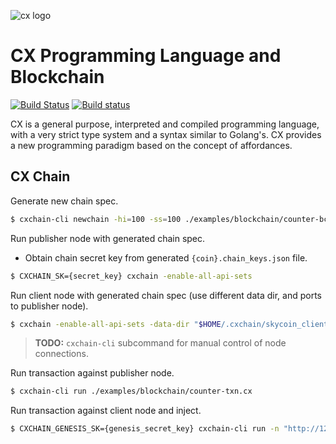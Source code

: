 ![cx logo](https://user-images.githubusercontent.com/26845312/32426758-2a4bbb00-c282-11e7-858e-a1eaf3ea92f3.png)

# CX Programming Language and Blockchain

[![Build Status](https://travis-ci.com/skycoin/cx.svg?branch=develop)](https://travis-ci.com/skycoin/cx) [![Build status](https://ci.appveyor.com/api/projects/status/y04pofhhfmpw8vef/branch/master?svg=true)](https://ci.appveyor.com/project/skycoin/cx/branch/master)

CX is a general purpose, interpreted and compiled programming
language, with a very strict type system and a syntax
similar to Golang's. CX provides a new programming paradigm based on
the concept of affordances.

## CX Chain

Generate new chain spec.
```bash
$ cxchain-cli newchain -hi=100 -ss=100 ./examples/blockchain/counter-bc.cx
```

Run publisher node with generated chain spec.
* Obtain chain secret key from generated `{coin}.chain_keys.json` file.
```bash
$ CXCHAIN_SK={secret_key} cxchain -enable-all-api-sets
```

Run client node with generated chain spec (use different data dir, and ports to publisher node).
```bash
$ cxchain -enable-all-api-sets -data-dir "$HOME/.cxchain/skycoin_client" -port 6002 -web-interface-port 6422 
```

> **TODO:** `cxchain-cli` subcommand for manual control of node connections.

Run transaction against publisher node.
```bash
$ cxchain-cli run ./examples/blockchain/counter-txn.cx
```

Run transaction against client node and inject.
```bash
$ CXCHAIN_GENESIS_SK={genesis_secret_key} cxchain-cli run -n "http://127.0.0.1:6422" -i ./examples/blockchain/counter-txn.cx
```